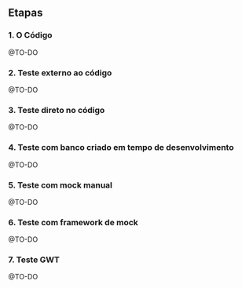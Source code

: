 ## Etapas

### 1. O Código
@TO-DO

### 2. Teste externo ao código
@TO-DO

### 3. Teste direto no código
@TO-DO

### 4. Teste com banco criado em tempo de desenvolvimento
@TO-DO

### 5. Teste com mock manual
@TO-DO

### 6. Teste com framework de mock
@TO-DO

### 7. Teste GWT
@TO-DO